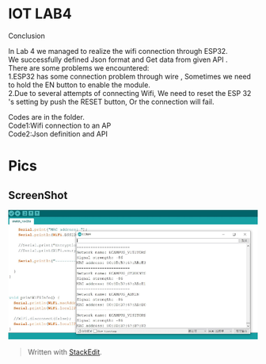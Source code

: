 <!DOCTYPE html>
<html>

<head>
  <meta charset="utf-8">
  <meta name="viewport" content="width=device-width, initial-scale=1.0">
  <title>README</title>
  <link rel="stylesheet" href="https://stackedit.io/style.css" />
</head>

<body class="stackedit">
  <div class="stackedit__html"><h1 id="iot-lab4">IOT LAB4</h1>
<p>Conclusion</p>
<p>In Lab 4 we managed to realize the wifi connection through ESP32.<br>
We successfully defined Json format and Get data from given API .<br>
There are some problems we encountered:<br>
1.ESP32 has some connection problem through wire , Sometimes we need to hold the EN button to enable the module.<br>
2.Due to several attempts of connecting Wifi, We need to reset the ESP 32 's setting by push the RESET button, Or the connection will fail.</p>
<p>Codes are in the folder.<br>
Code1:Wifi connection to an AP<br>
Code2:Json definition and API</p>
<h1 id="pics">Pics</h1>
<h2 id="screenshot">ScreenShot</h2>
<p><img src="https://github.com/efrei-paris-sud/hello-water/blob/master/Lab/4/report/1/screenshot.png" alt="screenshot"></p>
<blockquote>
<p>Written with <a href="https://stackedit.io/">StackEdit</a>.</p>
</blockquote>
</div>
</body>

</html>
